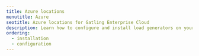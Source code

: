 ```yaml
---
title: Azure locations 
menutitle: Azure
seotitle: Azure locations for Gatling Enterprise Cloud
description: Learn how to configure and install load generators on your Azure portal.
ordering:
  - installation
  - configuration
---
```

